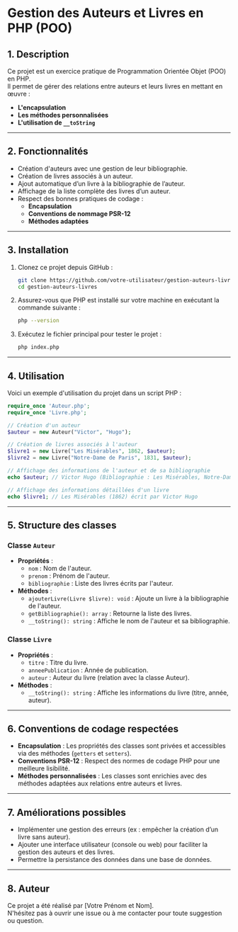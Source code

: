# Gestion des Auteurs et Livres en PHP (POO)

## 1. Description
Ce projet est un exercice pratique de Programmation Orientée Objet (POO) en PHP.  
Il permet de gérer des relations entre auteurs et leurs livres en mettant en œuvre :
- **L'encapsulation**
- **Les méthodes personnalisées**
- **L'utilisation de `__toString`**

---

## 2. Fonctionnalités
- Création d'auteurs avec une gestion de leur bibliographie.
- Création de livres associés à un auteur.
- Ajout automatique d’un livre à la bibliographie de l’auteur.
- Affichage de la liste complète des livres d’un auteur.
- Respect des bonnes pratiques de codage :
  - **Encapsulation**
  - **Conventions de nommage PSR-12**
  - **Méthodes adaptées**

---

## 3. Installation

1. Clonez ce projet depuis GitHub :
   ```bash
   git clone https://github.com/votre-utilisateur/gestion-auteurs-livres.git
   cd gestion-auteurs-livres
   ```

2. Assurez-vous que PHP est installé sur votre machine en exécutant la commande suivante :
   ```bash
   php --version
   ```

3. Exécutez le fichier principal pour tester le projet :
   ```bash
   php index.php
   ```

---

## 4. Utilisation

Voici un exemple d'utilisation du projet dans un script PHP :

```php
require_once 'Auteur.php';
require_once 'Livre.php';

// Création d'un auteur
$auteur = new Auteur("Victor", "Hugo");

// Création de livres associés à l'auteur
$livre1 = new Livre("Les Misérables", 1862, $auteur);
$livre2 = new Livre("Notre-Dame de Paris", 1831, $auteur);

// Affichage des informations de l'auteur et de sa bibliographie
echo $auteur; // Victor Hugo (Bibliographie : Les Misérables, Notre-Dame de Paris)

// Affichage des informations détaillées d'un livre
echo $livre1; // Les Misérables (1862) écrit par Victor Hugo
```

---

## 5. Structure des classes

### Classe `Auteur`
- **Propriétés** :
  - `nom` : Nom de l'auteur.
  - `prenom` : Prénom de l'auteur.
  - `bibliographie` : Liste des livres écrits par l'auteur.
- **Méthodes** :
  - `ajouterLivre(Livre $livre): void` : Ajoute un livre à la bibliographie de l'auteur.
  - `getBibliographie(): array` : Retourne la liste des livres.
  - `__toString(): string` : Affiche le nom de l'auteur et sa bibliographie.

### Classe `Livre`
- **Propriétés** :
  - `titre` : Titre du livre.
  - `anneePublication` : Année de publication.
  - `auteur` : Auteur du livre (relation avec la classe Auteur).
- **Méthodes** :
  - `__toString(): string` : Affiche les informations du livre (titre, année, auteur).

---

## 6. Conventions de codage respectées
- **Encapsulation** : Les propriétés des classes sont privées et accessibles via des méthodes (`getters` et `setters`).
- **Conventions PSR-12** : Respect des normes de codage PHP pour une meilleure lisibilité.
- **Méthodes personnalisées** : Les classes sont enrichies avec des méthodes adaptées aux relations entre auteurs et livres.

---

## 7. Améliorations possibles
- Implémenter une gestion des erreurs (ex : empêcher la création d’un livre sans auteur).
- Ajouter une interface utilisateur (console ou web) pour faciliter la gestion des auteurs et des livres.
- Permettre la persistance des données dans une base de données.

---

## 8. Auteur
Ce projet a été réalisé par [Votre Prénom et Nom].  
N'hésitez pas à ouvrir une issue ou à me contacter pour toute suggestion ou question.
